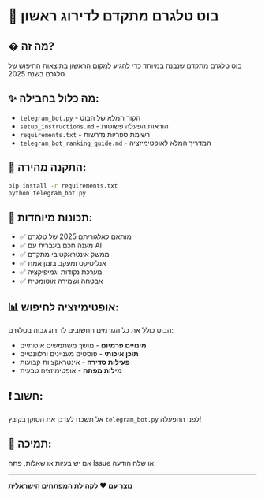 # 🚀 בוט טלגרם מתקדם לדירוג ראשון

## � מה זה?
בוט טלגרם מתקדם שנבנה במיוחד כדי להגיע למקום הראשון בתוצאות החיפוש של טלגרם בשנת 2025.

## ✨ מה כלול בחבילה:
- `telegram_bot.py` - הקוד המלא של הבוט
- `setup_instructions.md` - הוראות הפעלה פשוטות
- `requirements.txt` - רשימת ספריות נדרשות
- `telegram_bot_ranking_guide.md` - המדריך המלא לאופטימיזציה

## 🚀 התקנה מהירה:
```bash
pip install -r requirements.txt
python telegram_bot.py
```

## 🎯 תכונות מיוחדות:
- ✅ מותאם לאלגוריתם 2025 של טלגרם
- ✅ מענה חכם בעברית עם AI
- ✅ ממשק אינטראקטיבי מתקדם
- ✅ אנליטיקס ומעקב בזמן אמת
- ✅ מערכת נקודות וגמיפיקציה
- ✅ אבטחה ושמירה אוטומטית

## 📊 אופטימיזציה לחיפוש:
הבוט כולל את כל הגורמים החשובים לדירוג גבוה בטלגרם:
- **מינויים פרמיום** - מושך משתמשים איכותיים
- **תוכן איכותי** - פוסטים מעניינים ורלוונטיים
- **פעילות סדירה** - אינטראקציות קבועות
- **מילות מפתח** - אופטימיזציה טבעית

## ❗ חשוב:
אל תשכח לעדכן את הטוקן בקובץ `telegram_bot.py` לפני ההפעלה!

## 🤝 תמיכה:
אם יש בעיות או שאלות, פתח Issue או שלח הודעה.

---
**נוצר עם ❤️ לקהילת המפתחים הישראלית**